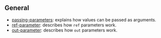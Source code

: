 ## General

- [passing-parameters][passing-parameters]: explains how values can be passed as arguments.
- [ref-parameter][ref-parameter]: describes how `ref` parameters work.
- [out-parameter][out-parameter]: describes how `out` parameters work.

[passing-parameters]: https://docs.microsoft.com/en-us/dotnet/csharp/programming-guide/classes-and-references/passing-parameters
[ref-parameter]: https://docs.microsoft.com/en-us/dotnet/csharp/language-reference/keywords/ref#passing-an-argument-by-reference
[out-parameter]: https://docs.microsoft.com/en-us/dotnet/csharp/language-reference/keywords/out-parameter-modifier
